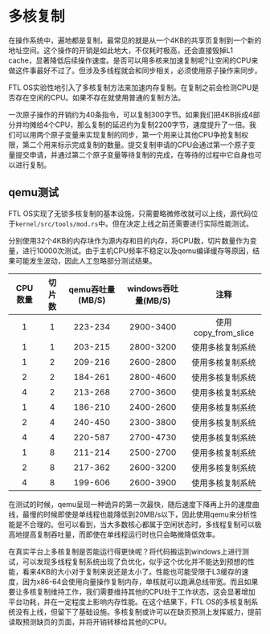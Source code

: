 # 多核复制

在操作系统中，遍地都是复制，最常见的就是从一个4KB的共享页复制到一个新的地址空间。这个操作的开销是如此地大，不仅耗时极高，还会直接毁掉L1 cache，显著降低后续操作速度。是否可以用多核来加速复制呢?让空闲的CPU来做这件事最好不过了。但涉及多线程就会和同步相关，必须使用原子操作来同步。

FTL OS实验性地引入了多核复制方法来加速内存复制。在复制之前会检测CPU是否存在空闲的CPU。如果不存在就使用普通的复制方法。

一次原子操作的开销约为40条指令，可以复制300字节。如果我们把4KB拆成4部分并均摊给4个CPU，那么复制的延迟约为复制2200字节，速度提升了一倍。我们可以用两个原子变量来实现复制的同步，第一个用来让其他CPU争抢复制权限，第二个用来标示完成复制的数量。提交复制申请的CPU会通过第一个原子变量提交申请，并通过第二个原子变量等待复制的完成，在等待的过程中它自身也可以进行复制。

## qemu测试

FTL OS实现了无锁多核复制的基本设施，只需要略微修改就可以上线，源代码位于`kernel/src/tools/mod.rs`中。但在决定上线之前还需要进行实际性能测试。

分别使用32个4KB的内存块作为源内存和目的内存，将CPU数，切片数量作为变量，进行10000次测试。由于主机CPU频率不稳定以及qemu编译缓存等原因，结果可能发生波动，因此人工忽略部分测试结果。

| CPU数量 | 切片数 | qemu吞吐量(MB/S) | windows吞吐量(MB/S) |        注释         |
| :-----: | :----: | :--------------: | :-----------------: | :-----------------: |
|    1    |   1    |     223-234      |      2900-3400      | 使用copy_from_slice |
|    1    |   1    |     203-215      |      2800-3200      |  使用多核复制系统   |
|    1    |   2    |     209-216      |      2600-2800      |  使用多核复制系统   |
|    2    |   2    |     184-261      |      2800-4600      |  使用多核复制系统   |
|    4    |   2    |     213-268      |      2700-3600      |  使用多核复制系统   |
|    1    |   4    |     186-210      |      2400-2600      |  使用多核复制系统   |
|    2    |   4    |     240-450      |      2300-3800      |  使用多核复制系统   |
|    4    |   4    |     220-587      |      2700-4730      |  使用多核复制系统   |
|    1    |   8    |     211-214      |      2500-2700      |  使用多核复制系统   |
|    2    |   8    |     217-362      |      2600-3200      |  使用多核复制系统   |
|    4    |   8    |     199-606      |      2600-3900      |  使用多核复制系统   |

在测试的时候，qemu呈现一种诡异的第一次最快，随后速度下降再上升的速度曲线，最慢的时候即使是单线程也能降低到20MB/s以下，因此使用qemu来分析性能是不合理的。但可以看到，当大多数核心都属于空闲状态时，多线程复制可以极高地提高复制吞吐量，而即使在单线程运行时也只会略微降低效率。

在真实平台上多核复制是否能运行得更快呢？将代码搬运到windows上进行测试，可以发现多线程复制系统出现了负优化，似乎这个优化并不能达到预想的性能，看来4KB的大小对于复制来说还是太小了。性能也可能受限于L3缓存的速度，因为x86-64会使用向量操作复制内存，单核就可以跑满总线带宽。而且如果要让多核复制维持工作，我们需要维持其他的CPU处于工作状态，这会显著增加平台功耗，并在一定程度上影响内存性能。在这个结果下，FTL OS的多核复制系统没有上线，但留下了基础设施。多核复制或许可以在缺页预测上发挥威力，提前读取预测缺页的页面，并将开销转移给其他的CPU。

